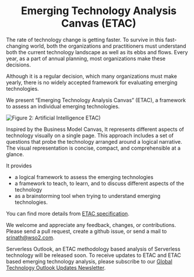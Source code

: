 <h1 align="center">Emerging Technology Analysis Canvas (ETAC)</center></h1>

The rate of technology change is getting faster. To survive in this fast-changing world, both the organizations and practitioners must understand both the current technology landscape as well as its ebbs and flows. Every year, as a part of annual planning, most organizations make these decisions.

Although it is a regular decision, which many organizations must make yearly, there is no widely accepted framework for evaluating emerging technologies.

We present “Emerging Technology Analysis Canvas” (ETAC), a framework to assess an individual emerging technologies. 

![Figure 2: Artificial Intelligence ETAC)](https://raw.githubusercontent.com/wso2/ETAC/master/images/etac-ai-outlook-v2.png)


 Inspired by the Business Model Canvas, It represents different aspects of technology visually on a single page. This approach includes a set of questions that probe the technology arranged around a logical narrative. The visual representation is concise, compact, and comprehensible at a glance. 

It provides 
* a logical framework to assess the emerging technologies
* a framework to teach, to learn, and to discuss different aspects of the technology
* as a brainstorming tool when trying to understand emerging technologies.

You can find more details from [ETAC specification](https://github.com/wso2/ETAC/blob/master/ETAC.md). 

We welcome and appreciate any feedback, changes, or contributions. Please send a pull request, create a github issue, or send a mail to srinath@wso2.com. 

Serverless Outlook, an ETAC methodology based analysis of Serverless technology will be released soon. To receive updates to ETAC and ETAC based emerging technology analysis, please subscribe to our [Global Technology Outlook Updates Newsletter](https://wso2.com/subscribe/global-technology-outlook-update).  


